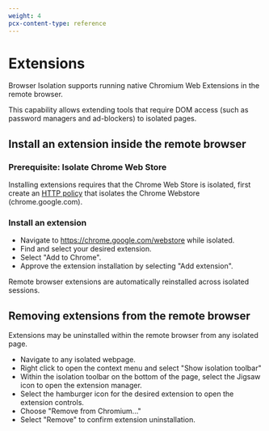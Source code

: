 ```yaml
---
weight: 4
pcx-content-type: reference
---
```


# Extensions

Browser Isolation supports running native Chromium Web Extensions in the remote browser.

This capability allows extending tools that require DOM access (such as password managers and ad-blockers) to isolated pages.

## Install an extension inside the remote browser

### Prerequisite: Isolate Chrome Web Store

Installing extensions requires that the Chrome Web Store is isolated, first create an [HTTP policy](/policies/filtering/http-policies) that isolates the Chrome Webstore (chrome.google.com).

### Install an extension

- Navigate to https://chrome.google.com/webstore while isolated.
- Find and select your desired extension.
- Select "Add to Chrome".
- Approve the extension installation by selecting "Add extension".

Remote browser extensions are automatically reinstalled across isolated sessions.

## Removing extensions from the remote browser

Extensions may be uninstalled within the remote browser from any isolated page.

- Navigate to any isolated webpage.
- Right click to open the context menu and select "Show isolation toolbar"
- Within the isolation toolbar on the bottom of the page, select the Jigsaw icon to open the extension manager.
- Select the hamburger icon for the desired extension to open the extension controls.
- Choose "Remove from Chromium..."
- Select "Remove" to confirm extension uninstallation.
